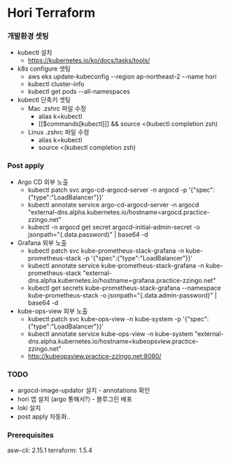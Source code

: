 # Hori Terraform

### 개발환경 셋팅

- kubectl 설치
  - https://kubernetes.io/ko/docs/tasks/tools/
- k8s configure 셋팅
  - aws eks update-kubeconfig --region ap-northeast-2 --name hori
  - kubectl cluster-info
  - kubectl get pods --all-namespaces
- kubectl 단축키 셋팅
  - Mac .zshrc 파일 수정
    - alias k=kubectl
    - [[$commands[kubectl]]] && source <(kubectl completion zsh)
  - Linux .zshrc 파일 수정
    - alias k=kubectl
    - source <(kubectl completion zsh)

### Post apply

- Argo CD 외부 노출
  - kubectl patch svc argo-cd-argocd-server -n argocd -p '{"spec":{"type":"LoadBalancer"}}'
  - kubectl annotate service argo-cd-argocd-server -n argocd "external-dns.alpha.kubernetes.io/hostname=argocd.practice-zzingo.net"
  - kubectl -n argocd get secret argocd-initial-admin-secret -o jsonpath="{.data.password}" | base64 -d
- Grafana 외부 노출
  - kubectl patch svc kube-prometheus-stack-grafana -n kube-prometheus-stack -p '{"spec":{"type":"LoadBalancer"}}'
  - kubectl annotate service kube-prometheus-stack-grafana -n kube-prometheus-stack "external-dns.alpha.kubernetes.io/hostname=grafana.practice-zzingo.net"
  - kubectl get secrets kube-prometheus-stack-grafana --namespace kube-prometheus-stack -o jsonpath="{.data.admin-password}" | base64 -d
- kube-ops-view 외부 노출
  - kubectl patch svc kube-ops-view -n kube-system -p '{"spec":{"type":"LoadBalancer"}}'
  - kubectl annotate service kube-ops-view -n kube-system "external-dns.alpha.kubernetes.io/hostname=kubeopsview.practice-zzingo.net"
  - http://kubeopsview.practice-zzingo.net:8080/

### TODO

- argocd-image-updator 설치 - annotations 확인
- hori 앱 설치 (argo 통해서?) - 블루그린 배포
- loki 설치
- post apply 자동화..

### Prerequisites

asw-cli: 2.15.1
terraform: 1.5.4
